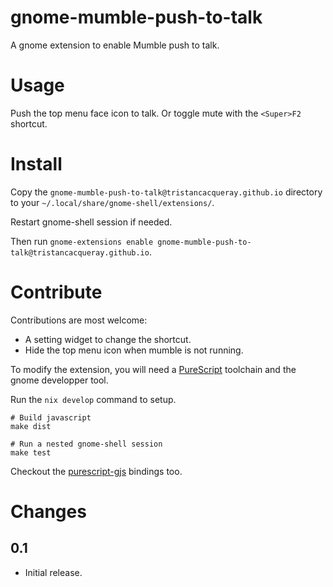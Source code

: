 gnome-mumble-push-to-talk
=========================

A gnome extension to enable Mumble push to talk.

# Usage

Push the top menu face icon to talk. Or toggle mute with the `<Super>F2` shortcut.

# Install

Copy the `gnome-mumble-push-to-talk@tristancacqueray.github.io` directory to your `~/.local/share/gnome-shell/extensions/`.

Restart gnome-shell session if needed.

Then run `gnome-extensions enable gnome-mumble-push-to-talk@tristancacqueray.github.io`.

# Contribute

Contributions are most welcome:

- A setting widget to change the shortcut.
- Hide the top menu icon when mumble is not running.

To modify the extension, you will need a [PureScript][purescript] toolchain and the gnome developper tool.

Run the `nix develop` command to setup.

```ShellSession
# Build javascript
make dist

# Run a nested gnome-shell session
make test
```

Checkout the [purescript-gjs][purescript-gjs] bindings too.

# Changes

## 0.1

- Initial release.

[purescript]: https://www.purescript.org/
[purescript-gjs]: https://github.com/purescript-gjs/purescript-gjs
